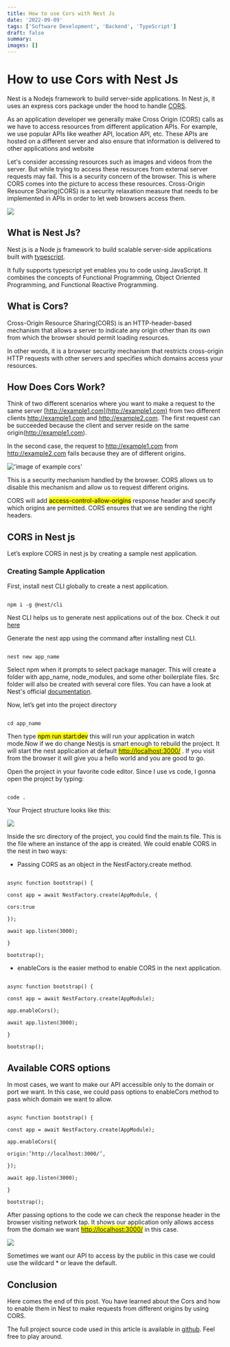 ```yaml
---
title: How to use Cors with Nest Js
date: '2022-09-09'
tags: ['Software Development', 'Backend', 'TypeScript']
draft: false
summary:
images: []
---
```


# How to use Cors with Nest Js

Nest is a Nodejs framework to build server-side applications. In Nest js, it uses an express cors package under the hood to handle [CORS](https://developer.mozilla.org/en-US/docs/Web/HTTP/CORS).

As an application developer we generally make Cross Origin (CORS) calls as we have to access resources from different application APIs. For example, we use popular APIs like weather API, location API, etc. These APIs are hosted on a different server and also ensure that information is delivered to other applications and website

Let's consider accessing resources such as images and videos from the server. But while trying to access these resources from external server requests may fail. This is a security concern of the browser. This is where CORS comes into the picture to access these resources. Cross-Origin Resource Sharing(CORS) is a security relaxation measure that needs to be implemented in APIs in order to let web browsers access them.

![](https://lh5.googleusercontent.com/JTiV4WNcG_mcpaBLJMB7pU5yLV08vOFs4HQ3aA_cE83XmVywvuSH0hCVldkak9n3IKNauZUFCHZdcVqXl9dnGc9D4bQVCO8silopUlITvpVMhJeeX2QRlwO8Ptc-Ao93Mk3abwfoU6HyaM_w17plMkwZgiUVEp_YVTsjeMAjii80XPEmPejuJeAiSg)

## What is Nest Js?

Nest js is a Node js framework to build scalable server-side applications built with [typescript](https://www.typescriptlang.org/).

It fully supports typescript yet enables you to code using JavaScript. It combines the concepts of Functional Programming, Object Oriented Programming, and Functional Reactive Programming.

## What is Cors?

Cross-Origin Resource Sharing(CORS) is an HTTP-header-based mechanism that allows a server to indicate any origin other than its own from which the browser should permit loading resources.

In other words, it is a browser security mechanism that restricts cross-origin HTTP requests with other servers and specifies which domains access your resources.

## How Does Cors Work?

Think of two different scenarios where you want to make a request to the same server [http://example1.com](http://example1.com) from two different clients http://example1.com and http://example2.com. The first request can be succeeded because the client and server reside on the same origin(http://example1.com).

In the second case, the request to http://example1.com from http://example2.com fails because they are of different origins.

!['image of example cors'](/static/images/example_cors.jpeg)

This is a security mechanism handled by the browser. CORS allows us to disable this mechanism and allow us to request different origins.

CORS will add <mark>access-control-allow-origins</mark> response header and specify which origins are permitted. CORS ensures that we are sending the right headers.

## CORS in Nest js

Let’s explore CORS in nest js by creating a sample nest application.

### Creating Sample Application

First, install nest CLI globally to create a nest application.

```

npm i -g @nest/cli

```

Nest CLI helps us to generate nest applications out of the box. Check it out [here](https://docs.nestjs.com/cli/overview)

Generate the nest app using the command after installing nest CLI.

```

nest new app_name

```

Select npm when it prompts to select package manager. This will create a folder with app_name, node_modules, and some other boilerplate files. Src folder will also be created with several core files. You can have a look at Nest's official [documentation](https://docs.nestjs.com/first-steps).

Now, let’s get into the project directory

```

cd app_name

```

Then type <mark>npm run start:dev</mark> this will run your application in watch mode.Now if we do change Nestjs is smart enough to rebuild the project. It will start the nest application at default <mark>[http://localhost:3000/](http://localhost:3000/)</mark> . If you visit from the browser it will give you a hello world and you are good to go.

Open the project in your favorite code editor. Since I use vs code, I gonna open the project by typing:

```

code .

```

Your Project structure looks like this:

![](https://lh6.googleusercontent.com/mJakIGYlmfNMqHmx-bnKhzU8q7X9WBmPyLnPyioIlGcXudcj9LV6ELJuvxqeQDQsS5VuCEHV3jNRjfApjTj-2k-_jT00kcAMszV5OBSXHMQZ_y46JtSQRj-pZrd_UNW2SKT1aWM_fQz4eQ2CN8KTvsqqfQYEICG87Lb3ZYAxpr4I06Q8Mozfr81IBA)

Inside the src directory of the project, you could find the main.ts file. This is the file where an instance of the app is created. We could enable CORS in the nest in two ways:

- Passing CORS as an object in the NestFactory.create method.

```

async function bootstrap() {

const app = await NestFactory.create(AppModule, {

cors:true

});

await app.listen(3000);

}

bootstrap();

```

- enableCors is the easier method to enable CORS in the next application.

```

async function bootstrap() {

const app = await NestFactory.create(AppModule);

app.enableCors();

await app.listen(3000);

}

bootstrap();

```

## Available CORS options

In most cases, we want to make our API accessible only to the domain or port we want. In this case, we could pass options to enableCors method to pass which domain we want to allow.

```

async function bootstrap() {

const app = await NestFactory.create(AppModule);

app.enableCors({

origin:’http://localhost:3000/’,

});

await app.listen(3000);

}

bootstrap();

```

After passing options to the code we can check the response header in the browser visiting network tap. It shows our application only allows access from the domain we want <mark>[http://localhost:3000/](http://localhost:3000/)</mark> in this case.

![](https://lh3.googleusercontent.com/tVcgywt8yurZxbN86xq8oTxNxlJmeYn-1rS4d_jCliQVuVXrd_AHtjySHT9kgYls9NST5uyNp40zY1Z-uTUczKFsJMZeGX0kNPWfoB4x7fE83mdUntU0M8VFwilGNCBQiVMzSuuliiDy7j-Smv-n1WhfDik9ss1NWY9jRylUY5yKR0qB4UgAUKeBaA)

Sometimes we want our API to access by the public in this case we could use the wildcard \* or leave the default.

## Conclusion

Here comes the end of this post. You have learned about the Cors and how to enable them in Nest to make requests from different origins by using CORS.

The full project source code used in this article is available in [github](<“[https://github.com/bipinparajuli/nest-cors](https://github.com/bipinparajuli/nest-cors)”>). Feel free to play around.
